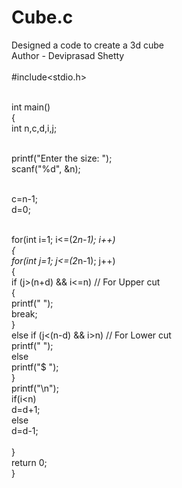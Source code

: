 # Cube.c
Designed a code to create a 3d cube 
<br> Author - Deviprasad Shetty <br> 
<br> #include<stdio.h>

<br> int main()
<br> {
<br>   int n,c,d,i,j;

<br>   printf("Enter the size: ");
<br>   scanf("%d", &n);

<br>   c=n-1;
<br>   d=0;

<br>   for(int i=1; i<=(2*n-1); i++)
<br>     {
<br>      for(int j=1; j<=(2*n-1); j++)
<br>        {
<br>         if (j>(n+d) && i<=n) // For Upper cut
<br>           {
<br>             printf("  ");
<br>             break;
<br>           }
<br>         else if (j<(n-d) && i>n) // For Lower cut
<br>           printf("  ");
<br>         else
<br>           printf("$ ");
<br>        }
<br>           printf("\n");
<br>         if(i<n)
<br>           d=d+1;
<br>         else
<br>           d=d-1;    
<br>      }
<br>   return 0;
<br> }
